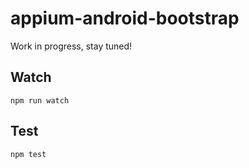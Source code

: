 appium-android-bootstrap
===================

Work in progress, stay tuned!

## Watch

```
npm run watch
```

## Test

```
npm test
```
